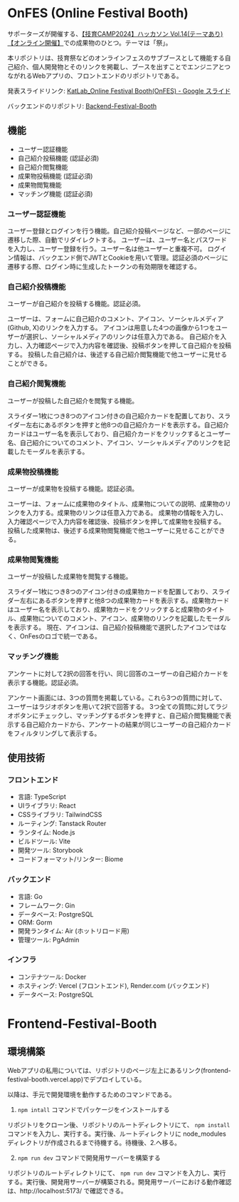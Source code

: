 # OnFES (Online Festival Booth)

サポーターズが開催する、[【技育CAMP2024】ハッカソン Vol.14(テーマあり)【オンライン開催】](https://talent.supporterz.jp/events/6f769c37-5709-4ddc-804e-4c4ff38d2112/)での成果物のひとつ。テーマは「祭」。

本リポジトリは、技育祭などのオンラインフェスのサブブースとして機能する自己紹介、個人開発物とそのリンクを掲載し、ブースを出すことでエンジニアとつながれるWebアプリの、フロントエンドのリポジトリである。

発表スライドリンク: [KatLab_Online Festival Booth(OnFES) - Google スライド](https://docs.google.com/presentation/d/1iMzPGfuHGFE-4xP5HDIdzmaOzY39G8cRd-i6tG31mSw/edit#slide=id.p)

バックエンドのリポジトリ: [Backend-Festival-Booth](https://github.com/aridome222/Backend-Festival-Booth)





## 機能

- ユーザー認証機能
- 自己紹介投稿機能 (認証必須)
- 自己紹介閲覧機能
- 成果物投稿機能 (認証必須)
- 成果物閲覧機能
- マッチング機能 (認証必須)


### ユーザー認証機能

ユーザー登録とログインを行う機能。自己紹介投稿ページなど、一部のページに遷移した際、自動でリダイレクトする。
ユーザーは、ユーザー名とパスワードを入力し、ユーザー登録を行う。ユーザー名は他ユーザーと重複不可。
ログイン情報は、バックエンド側でJWTとCookieを用いて管理。認証必須のページに遷移する際、ログイン時に生成したトークンの有効期限を確認する。


### 自己紹介投稿機能

ユーザーが自己紹介を投稿する機能。認証必須。

ユーザーは、フォームに自己紹介のコメント、アイコン、ソーシャルメディア(Github, X)のリンクを入力する。
アイコンは用意した4つの画像から1つをユーザーが選択し、ソーシャルメディアのリンクは任意入力である。
自己紹介を入力し、入力確認ページで入力内容を確認後、投稿ボタンを押して自己紹介を投稿する。
投稿した自己紹介は、後述する自己紹介閲覧機能で他ユーザーに見せることができる。


### 自己紹介閲覧機能

ユーザーが投稿した自己紹介を閲覧する機能。

スライダー1枚につき8つのアイコン付きの自己紹介カードを配置しており、スライダー左右にあるボタンを押すと他8つの自己紹介カードを表示する。自己紹介カードはユーザー名を表示しており、自己紹介カードをクリックするとユーザー名、自己紹介についてのコメント、アイコン、ソーシャルメディアのリンクを記載したモーダルを表示する。


### 成果物投稿機能

ユーザーが成果物を投稿する機能。認証必須。

ユーザーは、フォームに成果物のタイトル、成果物についての説明、成果物のリンクを入力する。成果物のリンクは任意入力である。
成果物の情報を入力し、入力確認ページで入力内容を確認後、投稿ボタンを押して成果物を投稿する。
投稿した成果物は、後述する成果物閲覧機能で他ユーザーに見せることができる。


### 成果物閲覧機能
ユーザーが投稿した成果物を閲覧する機能。

スライダー1枚につき8つのアイコン付きの成果物カードを配置しており、スライダー左右にあるボタンを押すと他8つの成果物カードを表示する。成果物カードはユーザー名を表示しており、成果物カードをクリックすると成果物のタイトル、成果物についてのコメント、アイコン、成果物のリンクを記載したモーダルを表示する。
現在、アイコンは、自己紹介投稿機能で選択したアイコンではなく、OnFesのロゴで統一である。


### マッチング機能
アンケートに対して2択の回答を行い、同じ回答のユーザーの自己紹介カードを表示する機能。認証必須。

アンケート画面には、3つの質問を掲載している。これら3つの質問に対して、ユーザーはラジオボタンを用いて2択で回答する。
3つ全ての質問に対してラジオボタンにチェックし、マッチングするボタンを押すと、自己紹介閲覧機能で表示する自己紹介カードから、アンケートの結果が同じユーザーの自己紹介カードをフィルタリングして表示する。



## 使用技術

### フロントエンド

- 言語: TypeScript
- UIライブラリ: React
- CSSライブラリ: TailwindCSS
- ルーティング: Tanstack Router
- ランタイム: Node.js
- ビルドツール: Vite
- 開発ツール: Storybook
- コードフォーマット/リンター: Biome

### バックエンド

- 言語: Go
- フレームワーク: Gin
- データベース: PostgreSQL
- ORM: Gorm
- 開発ランタイム: Air (ホットリロード用)
- 管理ツール: PgAdmin

### インフラ

- コンテナツール: Docker
- ホスティング: Vercel (フロントエンド), Render.com (バックエンド)
- データベース: PostgreSQL


# Frontend-Festival-Booth

## 環境構築
Webアプリの私用については、リポジトリのページ左上にあるリンク(frontend-festival-booth.vercel.app)でデプロイしている。

以降は、手元で開発環境を動作するためのコマンドである。


1. `npm intall` コマンドでパッケージをインストールする

リポジトリをクローン後、リポジトリのルートディレクトリにて、 `npm install` コマンドを入力し、実行する。実行後、ルートディレクトリに node_modules ディレクトリが作成されるまで待機する。待機後、2.へ移る。


2. `npm run dev` コマンドで開発用サーバーを構築する

リポジトリのルートディレクトリにて、 `npm run dev` コマンドを入力し、実行する。実行後、開発用サーバーが構築される。開発用サーバーにおける動作確認は、http://localhost:5173/ で確認できる。

